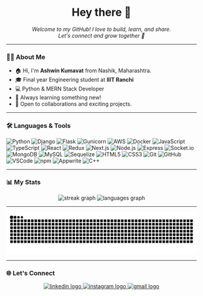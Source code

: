 <h1 align="center">Hey there 👋</h1>

<p align="center">
  <em>Welcome to my GitHub! I love to build, learn, and share.<br>
  Let's connect and grow together 🚀</em>
</p>

---

### 👨‍💻 About Me

- 🏠 Hi, I'm <b>Ashwin Kumavat</b> from Nashik, Maharashtra.
- 🎓 Final year Engineering student at <b>IIIT Ranchi</b>
- 💻 Python & MERN Stack Developer
- 🌱 Always learning something new!
- 🤝 Open to collaborations and exciting projects.

---

### 🛠️ Languages & Tools

<div align="left">
  <img src="https://cdn.jsdelivr.net/gh/devicons/devicon/icons/python/python-original.svg" height="30" width="30" alt="Python" />
  <img src="https://cdn.jsdelivr.net/gh/devicons/devicon/icons/django/django-plain.svg" height="30" width="30" alt="Django" />
  <img src="https://cdn.jsdelivr.net/gh/devicons/devicon/icons/flask/flask-original.svg" height="30" width="30" alt="Flask" />
  <img src="https://cdn.jsdelivr.net/gh/devicons/devicon/icons/guicorn/guicorn-original.svg" height="30" width="30" alt="Gunicorn" />
  <img src="https://cdn.jsdelivr.net/gh/devicons/devicon/icons/amazonwebservices/amazonwebservices-original.svg" height="30" width="30" alt="AWS" />
  <img src="https://cdn.jsdelivr.net/gh/devicons/devicon/icons/docker/docker-plain-wordmark.svg" height="30" width="30" alt="Docker" />
  <img src="https://cdn.jsdelivr.net/gh/devicons/devicon/icons/javascript/javascript-original.svg" height="30" width="30" alt="JavaScript" />
  <img src="https://cdn.jsdelivr.net/gh/devicons/devicon/icons/typescript/typescript-original.svg" height="30" width="30" alt="TypeScript" />
  <img src="https://cdn.jsdelivr.net/gh/devicons/devicon/icons/react/react-original.svg" height="30" width="30" alt="React" />
  <img src="https://cdn.jsdelivr.net/gh/devicons/devicon/icons/redux/redux-original.svg" height="30" width="30" alt="Redux" />
  <img src="https://cdn.jsdelivr.net/gh/devicons/devicon/icons/nextjs/nextjs-original.svg" height="30" width="30" alt="Next.js" />
  <img src="https://cdn.jsdelivr.net/gh/devicons/devicon/icons/nodejs/nodejs-original.svg" height="30" width="30" alt="Node.js" />
  <img src="https://cdn.jsdelivr.net/gh/devicons/devicon/icons/express/express-original.svg" height="30" width="30" alt="Express" />
  <img src="https://cdn.jsdelivr.net/gh/devicons/devicon/icons/socketio/socketio-original.svg" height="30" width="30" alt="Socket.io" />
  <img src="https://cdn.jsdelivr.net/gh/devicons/devicon/icons/mongodb/mongodb-original.svg" height="30" width="30" alt="MongoDB" />
  <img src="https://cdn.jsdelivr.net/gh/devicons/devicon/icons/mysql/mysql-original.svg" height="30" width="30" alt="MySQL" />
  <img src="https://cdn.jsdelivr.net/gh/devicons/devicon/icons/sequelize/sequelize-original.svg" height="30" width="30" alt="Sequelize" />
  <img src="https://cdn.jsdelivr.net/gh/devicons/devicon/icons/html5/html5-original.svg" height="30" width="30" alt="HTML5" />
  <img src="https://cdn.jsdelivr.net/gh/devicons/devicon/icons/css3/css3-original.svg" height="30" width="30" alt="CSS3" />
  <img src="https://cdn.jsdelivr.net/gh/devicons/devicon/icons/git/git-original.svg" height="30" width="30" alt="Git" />
  <img src="https://cdn.jsdelivr.net/gh/devicons/devicon/icons/github/github-original.svg" height="30" width="30" alt="GitHub" />
  <img src="https://cdn.jsdelivr.net/gh/devicons/devicon/icons/vscode/vscode-original.svg" height="30" width="30" alt="VSCode" />
  <img src="https://cdn.jsdelivr.net/gh/devicons/devicon/icons/npm/npm-original-wordmark.svg" height="30" width="30" alt="npm" />
  <img src="https://cdn.jsdelivr.net/gh/devicons/devicon/icons/appwrite/appwrite-original.svg" height="30" width="30" alt="Appwrite" />
  <img src="https://cdn.jsdelivr.net/gh/devicons/devicon/icons/cplusplus/cplusplus-original.svg" height="30" width="30" alt="C++" />
</div>

---

### 📊 My Stats

<div align="center">
  <img src="https://streak-stats.demolab.com?user=AKcode07&locale=en&mode=daily&theme=dark&hide_border=false&border_radius=5&order=3" height="180" alt="streak graph" />
  <img src="https://github-readme-stats.vercel.app/api/top-langs?username=AKcode07&locale=en&hide_title=false&layout=compact&card_width=320&langs_count=5&theme=dracula&hide_border=false&order=2" height="120" alt="languages graph" />
</div>

---

<picture>
  <source media="(prefers-color-scheme: dark)" srcset="https://raw.githubusercontent.com/AKcode07/AKcode07/output/github-contribution-grid-snake-dark.svg">
  <source media="(prefers-color-scheme: light)" srcset="https://raw.githubusercontent.com/AKcode07/AKcode07/output/github-contribution-grid-snake.svg">
  <img alt="github contribution grid snake animation" src="https://raw.githubusercontent.com/AKcode07/AKcode07/output/github-contribution-grid-snake.svg">
</picture>

---

### 🌐 Let's Connect

<div align="center">
  <a href="https://www.linkedin.com/in/ashwin-sunil-kumavat-0a25b9243/" target="_blank">
    <img src="https://raw.githubusercontent.com/maurodesouza/profile-readme-generator/master/src/assets/icons/social/linkedin/default.svg" width="34" height="28" alt="linkedin logo" />
  </a>
  <a href="https://www.instagram.com/ashwin.kumavat.07?igsh=a3F3bjAyMjhreXdj" target="_blank">
    <img src="https://raw.githubusercontent.com/maurodesouza/profile-readme-generator/master/src/assets/icons/social/instagram/default.svg" width="34" height="28" alt="instagram logo" />
  </a>
  <a href="mailto:ashwin.21ug4029@iiitranchi.ac.in" target="_blank">
    <img src="https://raw.githubusercontent.com/maurodesouza/profile-readme-generator/master/src/assets/icons/social/gmail/default.svg" width="34" height="28" alt="gmail logo" />
  </a>
</div>
